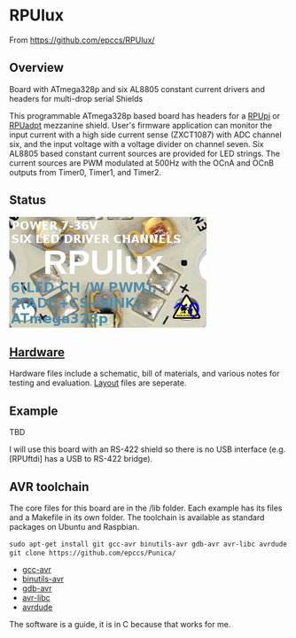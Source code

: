 # RPUlux 

From <https://github.com/epccs/RPUlux/>

## Overview

Board with ATmega328p and six AL8805 constant current drivers and headers for multi-drop serial Shields

This programmable ATmega328p based board has headers for a [RPUpi] or [RPUadpt] mezzanine shield. User's firmware application can monitor the input current with a high side current sense (ZXCT1087) with ADC channel six, and the input voltage with a voltage divider on channel seven. Six AL8805 based constant current sources are provided for LED strings. The current sources are PWM modulated at 500Hz with the OCnA and OCnB outputs from Timer0, Timer1, and Timer2. 

[RPUpi]: https://github.com/epccs/RPUpi/
[RPUadpt]: https://github.com/epccs/RPUadpt/


## Status

![Status](./Hardware/status_icon.png "Status")

## [Hardware](./Hardware)

Hardware files include a schematic, bill of materials, and various notes for testing and evaluation. [Layout] files are seperate.

[Layout]: https://github.com/epccs/Eagle/


## Example

TBD

I will use this board with an RS-422 shield so there is no USB interface (e.g. [RPUftdi] has a USB to RS-422 bridge).


## AVR toolchain

The core files for this board are in the /lib folder. Each example has its files and a Makefile in its own folder. The toolchain is available as standard packages on Ubuntu and Raspbian. 

```
sudo apt-get install git gcc-avr binutils-avr gdb-avr avr-libc avrdude
git clone https://github.com/epccs/Punica/
```

* [gcc-avr](http://packages.ubuntu.com/search?keywords=gcc-avr)
* [binutils-avr](http://packages.ubuntu.com/search?keywords=binutils-avr)
* [gdb-avr](http://packages.ubuntu.com/search?keywords=gdb-avr)
* [avr-libc](http://packages.ubuntu.com/search?keywords=avr-libc)
* [avrdude](http://packages.ubuntu.com/search?keywords=avrdude)

The software is a guide, it is in C because that works for me.
